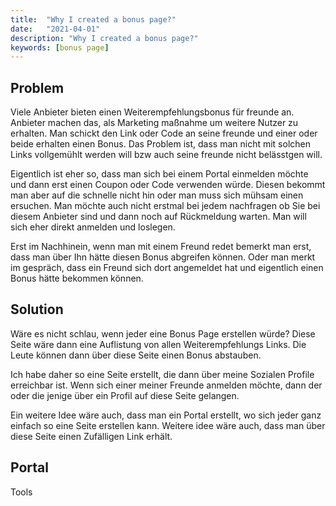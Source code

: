 ```yaml
---
title:  "Why I created a bonus page?"
date:   "2021-04-01"
description: "Why I created a bonus page?"
keywords: [bonus page]
---
```


## Problem
Viele Anbieter bieten einen Weiterempfehlungsbonus für freunde an. Anbieter machen das, als Marketing maßnahme um weitere Nutzer zu erhalten. Man schickt den Link oder Code an seine freunde und einer oder beide erhalten einen Bonus. Das Problem ist, dass man nicht mit solchen Links vollgemühlt werden will bzw auch seine freunde nicht belässtgen will.

Eigentlich ist eher so, dass man sich bei einem Portal einmelden möchte und dann erst einen Coupon oder Code verwenden würde. Diesen bekommt man aber auf die schnelle nicht hin oder man muss sich mühsam einen ersuchen. Man möchte auch nicht erstmal bei jedem nachfragen ob Sie bei diesem Anbieter sind und dann noch auf Rückmeldung warten. Man will sich eher direkt anmelden und loslegen.

Erst im Nachhinein, wenn man mit einem Freund redet bemerkt man erst, dass man über Ihn hätte diesen Bonus abgreifen können. Oder man merkt im gespräch, dass ein Freund sich dort angemeldet hat und eigentlich einen Bonus hätte bekommen können.

## Solution
Wäre es nicht schlau, wenn jeder eine Bonus Page erstellen würde? Diese Seite wäre dann eine Auflistung von allen Weiterempfehlungs Links. Die Leute können dann über diese Seite einen Bonus abstauben. 

Ich habe daher so eine Seite erstellt, die dann über meine Sozialen Profile erreichbar ist. Wenn sich einer meiner Freunde anmelden möchte, dann der oder die jenige über ein Profil auf diese Seite gelangen.



Ein weitere Idee wäre auch, dass man ein Portal erstellt, wo sich jeder ganz einfach so eine Seite erstellen kann. Weitere idee wäre auch, dass man über diese Seite einen Zufälligen Link erhält.


## Portal
Tools
